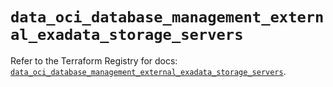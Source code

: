 # `data_oci_database_management_external_exadata_storage_servers`

Refer to the Terraform Registry for docs: [`data_oci_database_management_external_exadata_storage_servers`](https://registry.terraform.io/providers/hashicorp/oci/7.19.0/docs/data-sources/database_management_external_exadata_storage_servers).
